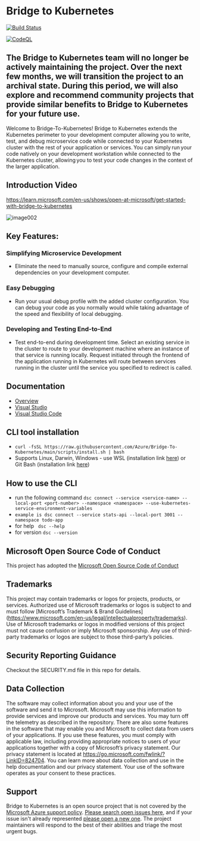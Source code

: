 
# Bridge to Kubernetes

[![Build Status](https://devdiv.visualstudio.com/DevDiv/_apis/build/status/Azure.Bridge-To-Kubernetes?branchName=main)](https://devdiv.visualstudio.com/DevDiv/_build/latest?definitionId=17861&branchName=main)

[![CodeQL](https://github.com/Azure/Bridge-To-Kubernetes/actions/workflows/codeql-analysis.yml/badge.svg?branch=main)](https://github.com/Azure/Bridge-To-Kubernetes/actions/workflows/codeql-analysis.yml)

## The Bridge to Kubernetes team will no longer be actively maintaining the project. Over the next few months, we will transition the project to an archival state. During this period, we will also explore and recommend community projects that provide similar benefits to Bridge to Kubernetes for your future use.

Welcome to Bridge-To-Kubernetes! Bridge to Kubernetes extends the Kubernetes perimeter to your development computer allowing you to write, test, and debug microservice code while connected to your Kubernetes cluster with the rest of your application or services. You can simply run your code natively on your development workstation while connected to the Kubernetes cluster, allowing you to test your code changes in the context of the larger application.

## Introduction Video
https://learn.microsoft.com/en-us/shows/open-at-microsoft/get-started-with-bridge-to-kubernetes

![image002](https://github.com/Azure/Bridge-To-Kubernetes/assets/105889062/7d71f41d-dafe-4039-afb1-31600f4a793f)

## Key Features:

### Simplifying Microservice Development 
- Eliminate the need to manually source, configure and compile external dependencies on your development computer.  

### Easy Debugging 
- Run your usual debug profile with the added cluster configuration. You can debug your code as you normally would while taking advantage of the speed and flexibility of local debugging. 

### Developing and Testing End-to-End 
- Test end-to-end during development time. Select an existing service in the cluster to route to your development machine where an instance of that service is running locally. Request initiated through the frontend of the application running in Kubernetes will route between services running in the cluster until the service you specified to redirect is called. 

## Documentation
- [Overview](https://learn.microsoft.com/visualstudio/bridge/overview-bridge-to-kubernetes)
- [Visual Studio](https://learn.microsoft.com/visualstudio/bridge/bridge-to-kubernetes-vs)
- [Visual Studio Code](https://learn.microsoft.com/visualstudio/bridge/bridge-to-kubernetes-vs-code)

## CLI tool installation
- ```curl -fsSL https://raw.githubusercontent.com/Azure/Bridge-To-Kubernetes/main/scripts/install.sh | bash```
- Supports Linux, Darwin, Windows - use WSL (installation link [here](https://learn.microsoft.com/en-us/windows/wsl/install)) or Git Bash (installation link [here](https://git-scm.com/))

## How to use the CLI
- run the following command ``` dsc connect --service <service-name> --local-port <port-number> --namespace <namespace> --use-kubernetes-service-environment-variables ```
- ```example is dsc connect --service stats-api --local-port 3001 --namespace todo-app```
- for help  ``` dsc --help```
- for version ```dsc --version```

## Microsoft Open Source Code of Conduct
This project has adopted the [Microsoft Open Source Code of Conduct](https://opensource.microsoft.com/codeofconduct/)
 
## Trademarks
This project may contain trademarks or logos for projects, products, or services. Authorized use of Microsoft trademarks or logos is subject to and must follow [Microsoft’s Trademark & Brand Guidelines] (https://www.microsoft.com/en-us/legal/intellectualproperty/trademarks). Use of Microsoft trademarks or logos in modified versions of this project must not cause confusion or imply Microsoft sponsorship. Any use of third-party trademarks or logos are subject to those third-party’s policies.
 
## Security Reporting Guidance
Checkout the SECURITY.md file in this repo for details.

## Data Collection
The software may collect information about you and your use of the software and send it to Microsoft. Microsoft may use this information to provide services and improve our products and services. You may turn off the telemetry as described in the repository. There are also some features in the software that may enable you and Microsoft to collect data from users of your applications. If you use these features, you must comply with applicable law, including providing appropriate notices to users of your applications together with a copy of Microsoft’s privacy statement. Our privacy statement is located at https://go.microsoft.com/fwlink/?LinkID=824704. You can learn more about data collection and use in the help documentation and our privacy statement. Your use of the software operates as your consent to these practices.

## Support

Bridge to Kubernetes is an open source project that is not covered by the [Microsoft Azure support policy](https://docs.microsoft.com/en-US/troubleshoot/azure/cloud-services/support-linux-open-source-technology). [Please search open issues here](https://github.com/Azure/Bridge-To-Kubernetes/issues), and if your issue isn't already represented [please open a new one](https://github.com/Azure/Bridge-To-Kubernetes/issues/new/choose). The project maintainers will respond to the best of their abilities and triage the most urgent bugs.


